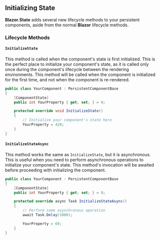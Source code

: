 ## Initializing State

**Blazor.State** adds several new lifecycle methods to your persistent components, aside from the normal **Blazor** lifecycle methods.

### Lifecycle Methods

#### `InitializeState`

This method is called when the component's state is first initialized. This is the perfect place to initialize your component's state, as it is called only once during the component's lifecycle between the rendering environments. This method will be called when the component is initialized for the first time, and not when the component is re-rendered.

```csharp
public class YourComponent : PersistentComponentBase
{
    [ComponentState]
    public int YourProperty { get; set; } = 0;

    protected override void InitializeState()
    {
        // Initialize your component's state here
        YourProperty = 420;
    }
}
```

#### `InitializeStateAsync`

This method works the same as `InitializeState`, but it is asynchronous. This is useful when you need to perform asynchronous operations to initialize your component's state. This method's invocation will be awaited before proceeding with initializing the component.

```csharp
public class YourComponent : PersistentComponentBase
{
    [ComponentState]
    public int YourProperty { get; set; } = 0;

    protected override async Task InitializeStateAsync()
    {
        // Perform some asynchronous operation
        await Task.Delay(1000);

        YourProperty = 69;
    }
}
```